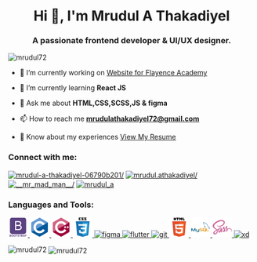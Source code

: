 <h1 align="center">Hi 👋, I'm Mrudul A Thakadiyel</h1>
<h3 align="center">A passionate frontend developer & UI/UX designer.</h3>

<p align="left"> <img src="https://komarev.com/ghpvc/?username=mrudul72&label=Profile%20views&color=0e75b6&style=flat" alt="mrudul72" /> </p>

- 🔭 I’m currently working on [Website for Flayence Academy](https://github.com/Mrudul72/Flayence_academy)

- 🌱 I’m currently learning **React JS**

- 💬 Ask me about **HTML,CSS,SCSS,JS & figma**

- 📫 How to reach me **mrudulathakadiyel72@gmail.com**

- 📄 Know about my experiences [View My Resume](https://drive.google.com/file/d/1WC9gFz76q682D1L40CjPUIdlvMfMkZSd/view?usp=sharing)

<h3 align="left">Connect with me:</h3>
<p align="left">
<a href="https://linkedin.com/in/mrudul-a-thakadiyel-06790b201/" target="blank"><img align="center" src="https://raw.githubusercontent.com/rahuldkjain/github-profile-readme-generator/master/src/images/icons/Social/linked-in-alt.svg" alt="mrudul-a-thakadiyel-06790b201/" height="30" width="40" /></a>
<a href="https://fb.com/mrudul.athakadiyel/" target="blank"><img align="center" src="https://raw.githubusercontent.com/rahuldkjain/github-profile-readme-generator/master/src/images/icons/Social/facebook.svg" alt="mrudul.athakadiyel/" height="30" width="40" /></a>
<a href="https://instagram.com/__mr_mad_man__/" target="blank"><img align="center" src="https://raw.githubusercontent.com/rahuldkjain/github-profile-readme-generator/master/src/images/icons/Social/instagram.svg" alt="__mr_mad_man__/" height="30" width="40" /></a>
<a href="https://dribbble.com/mrudul_a" target="blank"><img align="center" src="https://raw.githubusercontent.com/rahuldkjain/github-profile-readme-generator/master/src/images/icons/Social/dribbble.svg" alt="mrudul_a" height="30" width="40" /></a>
</p>

<h3 align="left">Languages and Tools:</h3>
<p align="left"> <a href="https://getbootstrap.com" target="_blank"> <img src="https://raw.githubusercontent.com/devicons/devicon/master/icons/bootstrap/bootstrap-plain-wordmark.svg" alt="bootstrap" width="40" height="40"/> </a> <a href="https://www.cprogramming.com/" target="_blank"> <img src="https://raw.githubusercontent.com/devicons/devicon/master/icons/c/c-original.svg" alt="c" width="40" height="40"/> </a> <a href="https://www.w3schools.com/cpp/" target="_blank"> <img src="https://raw.githubusercontent.com/devicons/devicon/master/icons/cplusplus/cplusplus-original.svg" alt="cplusplus" width="40" height="40"/> </a> <a href="https://www.w3schools.com/css/" target="_blank"> <img src="https://raw.githubusercontent.com/devicons/devicon/master/icons/css3/css3-original-wordmark.svg" alt="css3" width="40" height="40"/> </a> <a href="https://www.figma.com/" target="_blank"> <img src="https://www.vectorlogo.zone/logos/figma/figma-icon.svg" alt="figma" width="40" height="40"/> </a> <a href="https://flutter.dev" target="_blank"> <img src="https://www.vectorlogo.zone/logos/flutterio/flutterio-icon.svg" alt="flutter" width="40" height="40"/> </a> <a href="https://git-scm.com/" target="_blank"> <img src="https://www.vectorlogo.zone/logos/git-scm/git-scm-icon.svg" alt="git" width="40" height="40"/> </a> <a href="https://www.w3.org/html/" target="_blank"> <img src="https://raw.githubusercontent.com/devicons/devicon/master/icons/html5/html5-original-wordmark.svg" alt="html5" width="40" height="40"/> </a> <a href="https://www.mysql.com/" target="_blank"> <img src="https://raw.githubusercontent.com/devicons/devicon/master/icons/mysql/mysql-original-wordmark.svg" alt="mysql" width="40" height="40"/> </a> <a href="https://sass-lang.com" target="_blank"> <img src="https://raw.githubusercontent.com/devicons/devicon/master/icons/sass/sass-original.svg" alt="sass" width="40" height="40"/> </a> <a href="https://www.adobe.com/products/xd.html" target="_blank"> <img src="https://cdn.worldvectorlogo.com/logos/adobe-xd.svg" alt="xd" width="40" height="40"/> </a> </p>

<p><img align="left" src="https://github-readme-stats.vercel.app/api/top-langs?username=mrudul72&show_icons=true&locale=en&layout=compact" alt="mrudul72" /></p>
<p></p>

<p>&nbsp;<img align="center" src="https://github-readme-stats.vercel.app/api?username=mrudul72&show_icons=true&locale=en" alt="mrudul72" /></p>
